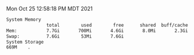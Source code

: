 Mon Oct 25 12:58:18 PM MDT 2021
```bash
System Memory
               total        used        free      shared  buff/cache   available
Mem:           7.7Gi       700Mi       4.6Gi       8.0Mi       2.3Gi       6.7Gi
Swap:          7.6Gi        53Mi       7.6Gi
System Storage
669M	.
```
